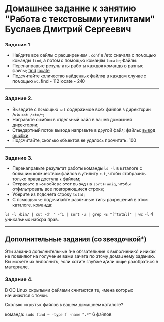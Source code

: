 # Домашнее задание к занятию "Работа с текстовыми утилитами" Буслаев Дмитрий Сергеевич

### Задание 1.

- Найдите все файлы с расширением `.conf` в /etc сначала с помощью команды `find`, а потом с помощью команды `locate`;
Файлы: 
- Перенаправьте результаты работы каждой команды в разные файлы;
[find](5-04/find_utility)
[locate](5-04/locate_utility)
- Подсчитайте количество найденных файлов в каждом случае с помощью `wc`.
find - 112
locate - 240

------
### Задание 2.

 - Выведите с помощью `cat` содержимое всех файлов в директории /etc `cat /etc/*`;
 - Направьте ошибки в отдельный файл в вашей домашней директории;
 - Стандартный поток вывода направьте в другой файл;
файлы:
[вывод](5-04/standart)
[ошибки](5-04/error)
 - Подсчитайте, сколько объектов не удалось прочитать.
 100

------
### Задание 3.

 - Перенаправьте результат работы команды `ls -l` в каталоге с большим количеством файлов в утилиту `cut`, чтобы отобразить только права доступа к файлам;
 - Отправьте в конвейере этот вывод на `sort` и `uniq`, чтобы отфильтровать все повторяющиеся строки;
 - Уберите из подсчета строку `total`;
 - С помощью `wc` подсчитайте различные типы разрешений в этом каталоге.
команда:

`ls -l /bin/ | cut -d' ' -f1 | sort -u | grep -E "[^total]" | wc -l` 
4 уникальных набора прав.

------
## Дополнительные задания (со звездочкой*)

Эти задания дополнительные (не обязательные к выполнению) и никак не повлияют на получение вами зачета по этому домашнему заданию. Вы можете их выполнить, если хотите глубже и/или шире разобраться в материале.

### Задание 4.

В ОС Linux скрытыми файлами считаются те, имена которых начинаются с точки.

Сколько скрытых файлов в вашем домашнем каталоге?

команда:
`sudo find ~ -type f -name ".*"`
6 файлов

